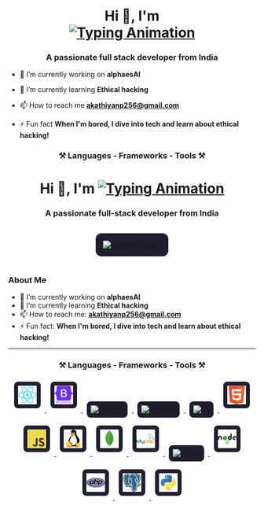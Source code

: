 <h1 align="center">
  Hi 👋, I'm  
  <br>
  <a href="https://github.com/akathiyanp">
    <img src="https://readme-typing-svg.herokuapp.com?font=Fira+Code&size=30&pause=1000&color=36BCF7&center=true&vCenter=true&width=500&lines=Akathiyan;Full+Stack+Developer;Cybersecurity+Enthusiast" alt="Typing Animation" />
  </a>
</h1>

<h3 align="center">A passionate full stack developer from India</h3>


- 🔭 I’m currently working on **alphaesAI**

- 🌱 I’m currently learning **Ethical hacking**

- 📫 How to reach me **akathiyanp256@gmail.com**

- ⚡ Fun fact **When I'm bored, I dive into tech and learn about ethical hacking!**

<h3 align="center">⚒️ Languages - Frameworks - Tools ⚒️</h3>
<h1 align="center">
  Hi 👋, I'm
  <a href="https://github.com/akathiyanp">
    <img src="https://readme-typing-svg.herokuapp.com?font=Fira+Code&size=24&pause=1000&color=36BCF7&center=true&vCenter=true&width=400&lines=Akathiyan;Full+Stack+Developer;Cybersecurity+Enthusiast" alt="Typing Animation" />
  </a>
</h1>

<h3 align="center">A passionate full-stack developer from India</h3>

<!-- Logo with adjusted size, margin, and padding -->
<p align="center">
  <img src="https://yourwebsite.com/new-logo.png" alt="Akathiyan Logo" width="120" height="120" style="margin: 15px; padding: 15px; background: #1e1e2e; border-radius: 12px;"/>
</p>

### About Me
- 🔭 I’m currently working on **alphaesAI**  
- 🌱 I’m currently learning **Ethical hacking**  
- 📫 How to reach me: **akathiyanp256@gmail.com**  
- ⚡ Fun fact: **When I'm bored, I dive into tech and learn about ethical hacking!**  

---

<h3 align="center">⚒️ Languages - Frameworks - Tools ⚒️</h3>

<p align="center">
  <a href="https://reactjs.org/" target="_blank">
    <img src="https://raw.githubusercontent.com/devicons/devicon/master/icons/react/react-original.svg" alt="react" width="38" height="38" style="margin: 8px; padding: 8px; background: #1e1e2e; border-radius: 8px;"/>
  </a>
  
  <a href="https://getbootstrap.com" target="_blank">
    <img src="https://raw.githubusercontent.com/devicons/devicon/master/icons/bootstrap/bootstrap-plain-wordmark.svg" alt="bootstrap" width="38" height="38" style="margin: 8px; padding: 8px; background: #1e1e2e; border-radius: 8px;"/>
  </a>
  
  <a href="https://tailwindcss.com/" target="_blank">
    <img src="https://www.vectorlogo.zone/logos/tailwindcss/tailwindcss-icon.svg" alt="tailwind" width="38" height="38" style="margin: 8px; padding: 8px; background: #1e1e2e; border-radius: 8px;"/>
  </a>
  
  <a href="https://firebase.google.com/" target="_blank">
    <img src="https://www.vectorlogo.zone/logos/firebase/firebase-icon.svg" alt="firebase" width="38" height="38" style="margin: 8px; padding: 8px; background: #1e1e2e; border-radius: 8px;"/>
  </a>
  
  <a href="https://git-scm.com/" target="_blank">
    <img src="https://www.vectorlogo.zone/logos/git-scm/git-scm-icon.svg" alt="git" width="38" height="38" style="margin: 8px; padding: 8px; background: #1e1e2e; border-radius: 8px;"/>
  </a>
  
  <a href="https://www.w3.org/html/" target="_blank">
    <img src="https://raw.githubusercontent.com/devicons/devicon/master/icons/html5/html5-original.svg" alt="html5" width="38" height="38" style="margin: 8px; padding: 8px; background: #1e1e2e; border-radius: 8px;"/>
  </a>
  
  <a href="https://developer.mozilla.org/en-US/docs/Web/JavaScript" target="_blank">
    <img src="https://raw.githubusercontent.com/devicons/devicon/master/icons/javascript/javascript-original.svg" alt="javascript" width="38" height="38" style="margin: 8px; padding: 8px; background: #1e1e2e; border-radius: 8px;"/>
  </a>
  
  <a href="https://www.linux.org/" target="_blank">
    <img src="https://raw.githubusercontent.com/devicons/devicon/master/icons/linux/linux-original.svg" alt="linux" width="38" height="38" style="margin: 8px; padding: 8px; background: #1e1e2e; border-radius: 8px;"/>
  </a>
  
  <a href="https://www.mongodb.com/" target="_blank">
    <img src="https://raw.githubusercontent.com/devicons/devicon/master/icons/mongodb/mongodb-original.svg" alt="mongodb" width="38" height="38" style="margin: 8px; padding: 8px; background: #1e1e2e; border-radius: 8px;"/>
  </a>
  
  <a href="https://www.mysql.com/" target="_blank">
    <img src="https://raw.githubusercontent.com/devicons/devicon/master/icons/mysql/mysql-original-wordmark.svg" alt="mysql" width="38" height="38" style="margin: 8px; padding: 8px; background: #1e1e2e; border-radius: 8px;"/>
  </a>
  
  <a href="https://nextjs.org/" target="_blank">
    <img src="https://cdn.worldvectorlogo.com/logos/nextjs-2.svg" alt="nextjs" width="38" height="38" style="margin: 8px; padding: 8px; background: #1e1e2e; border-radius: 8px;"/>
  </a>
  
  <a href="https://nodejs.org" target="_blank">
    <img src="https://raw.githubusercontent.com/devicons/devicon/master/icons/nodejs/nodejs-original-wordmark.svg" alt="nodejs" width="38" height="38" style="margin: 8px; padding: 8px; background: #1e1e2e; border-radius: 8px;"/>
  </a>
  
  <a href="https://www.php.net" target="_blank">
    <img src="https://raw.githubusercontent.com/devicons/devicon/master/icons/php/php-original.svg" alt="php" width="38" height="38" style="margin: 8px; padding: 8px; background: #1e1e2e; border-radius: 8px;"/>
  </a>
  
  <a href="https://www.postgresql.org" target="_blank">
    <img src="https://raw.githubusercontent.com/devicons/devicon/master/icons/postgresql/postgresql-original.svg" alt="postgresql" width="38" height="38" style="margin: 8px; padding: 8px; background: #1e1e2e; border-radius: 8px;"/>
  </a>
  
  <a href="https://www.python.org" target="_blank">
    <img src="https://raw.githubusercontent.com/devicons/devicon/master/icons/python/python-original.svg" alt="python" width="38" height="38" style="margin: 8px; padding: 8px; background: #1e1e2e; border-radius: 8px;"/>
  </a>
</p>
